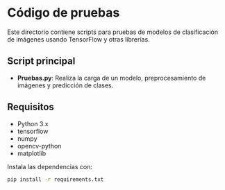 # Código de pruebas

Este directorio contiene scripts para pruebas de modelos de clasificación de imágenes usando TensorFlow y otras librerías.

## Script principal
- **Pruebas.py**: Realiza la carga de un modelo, preprocesamiento de imágenes y predicción de clases.

## Requisitos
- Python 3.x
- tensorflow
- numpy
- opencv-python
- matplotlib

Instala las dependencias con:
```bash
pip install -r requirements.txt
```
